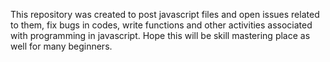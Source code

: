 This repository was created to post javascript files and open issues related to them, fix bugs in codes, write functions and other activities associated with programming in javascript.
Hope this will be skill mastering place as well for many beginners.
